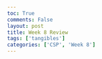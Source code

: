 ```yaml
---
toc: True
comments: False
layout: post
title: Week 8 Review
tags: ['tangibles']
categories: ['CSP', 'Week 8']
---
```


